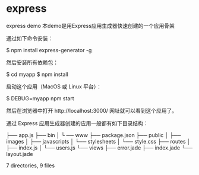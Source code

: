 # express
express demo 本demo是用Express应用生成器快速创建的一个应用骨架

通过如下命令安装：

$ npm install express-generator -g

然后安装所有依赖包：

$ cd myapp $ npm install

启动这个应用（MacOS 或 Linux 平台）：

$ DEBUG=myapp npm start

然后在浏览器中打开 http://localhost:3000/ 网址就可以看到这个应用了。

通过 Express 应用生成器创建的应用一般都有如下目录结构：

├── app.js 
├── bin 
│ └	── www 
├── package.json 
├── public 
│ 	├── images 
│ 	├── javascripts 
│ 	└── stylesheets 
│ 	└── style.css 
├── routes 
│ 	├── index.js 
│ 	└── users.js 
└── views 
	├── error.jade 
	├── index.jade 
	└── layout.jade

7 directories, 9 files
